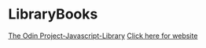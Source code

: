 # LibraryBooks
<a href="https://www.theodinproject.com/courses/javascript/lessons/library">The Odin Project-Javascript-Library</a>
<a href="https://zxlvera.github.io/LibraryBooks/">Click here for website</a>
